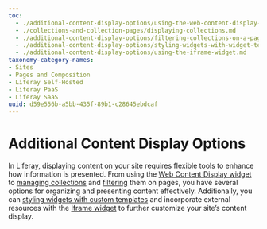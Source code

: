 ```yaml
---
toc:
  - ./additional-content-display-options/using-the-web-content-display-widget.md
  - ./collections-and-collection-pages/displaying-collections.md
  - ./additional-content-display-options/filtering-collections-on-a-page.md
  - ./additional-content-display-options/styling-widgets-with-widget-templates.md
  - ./additional-content-display-options/using-the-iframe-widget.md
taxonomy-category-names:
- Sites
- Pages and Composition
- Liferay Self-Hosted
- Liferay PaaS
- Liferay SaaS
uuid: d59e556b-a5bb-435f-89b1-c28645ebdcaf
---
```


# Additional Content Display Options

In Liferay, displaying content on your site requires flexible tools to enhance how information is presented. From using the [Web Content Display widget](./additional-content-display-options/using-the-web-content-display-widget.md) to [managing collections](./collections-and-collection-pages/displaying-collections.md) and [filtering](./additional-content-display-options/filtering-collections-on-a-page.md) them on pages, you have several options for organizing and presenting content effectively. Additionally, you can [styling widgets with custom templates](./additional-content-display-options/styling-widgets-with-widget-templates.md) and incorporate external resources with the [Iframe widget](./additional-content-display-options/using-the-iframe-widget.md) to further customize your site’s content display.
